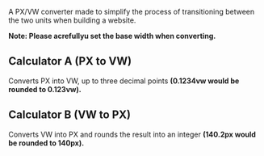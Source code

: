 A PX/VW converter made to simplify the process of transitioning between the two units when building a website.

**Note: Please acrefullyu set the base width when converting.**

## Calculator A (PX to VW)

Converts PX into VW, up to three decimal points
**(0.1234vw would be rounded to 0.123vw).**

## Calculator B (VW to PX)

Converts VW into PX and rounds the result into an integer
**(140.2px would be rounded to 140px).**
